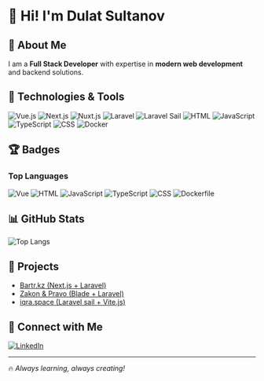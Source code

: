 # 👋 Hi! I'm Dulat Sultanov

## 🌟 About Me  
I am a **Full Stack Developer** with expertise in **modern web development** and backend solutions.  

## 🚀 Technologies & Tools  

![Vue.js](https://img.shields.io/badge/Vue.js-%234FC08D.svg?style=for-the-badge&logo=vue.js&logoColor=white)
![Next.js](https://img.shields.io/badge/Next.js-%23000000.svg?style=for-the-badge&logo=next.js&logoColor=white)
![Nuxt.js](https://img.shields.io/badge/Nuxt.js-%2300C58E.svg?style=for-the-badge&logo=nuxt.js&logoColor=white)
![Laravel](https://img.shields.io/badge/Laravel-%23FF2D20.svg?style=for-the-badge&logo=laravel&logoColor=white)
![Laravel Sail](https://img.shields.io/badge/Laravel_Sail-%232496ED.svg?style=for-the-badge&logo=docker&logoColor=white)
![HTML](https://img.shields.io/badge/HTML-%23E34F26.svg?style=for-the-badge&logo=html5&logoColor=white)
![JavaScript](https://img.shields.io/badge/JavaScript-%23F7DF1E.svg?style=for-the-badge&logo=javascript&logoColor=black)
![TypeScript](https://img.shields.io/badge/TypeScript-%233178C6.svg?style=for-the-badge&logo=typescript&logoColor=white)
![CSS](https://img.shields.io/badge/CSS-%231572B6.svg?style=for-the-badge&logo=css3&logoColor=white)
![Docker](https://img.shields.io/badge/Docker-%232496ED.svg?style=for-the-badge&logo=docker&logoColor=white)

## 🏆 Badges

### **Top Languages**
![Vue](https://img.shields.io/badge/Vue-33.7%25-%234FC08D?style=for-the-badge&logo=vue.js&logoColor=white)
![HTML](https://img.shields.io/badge/HTML-22.83%25-%23E34F26?style=for-the-badge&logo=html5&logoColor=white)
![JavaScript](https://img.shields.io/badge/JavaScript-16.09%25-%23F7DF1E?style=for-the-badge&logo=javascript&logoColor=black)
![TypeScript](https://img.shields.io/badge/TypeScript-16.05%25-%233178C6?style=for-the-badge&logo=typescript&logoColor=white)
![CSS](https://img.shields.io/badge/CSS-9.91%25-%231572B6?style=for-the-badge&logo=css3&logoColor=white)
![Dockerfile](https://img.shields.io/badge/Dockerfile-1.42%25-%232496ED?style=for-the-badge&logo=docker&logoColor=white)

## 📊 GitHub Stats  

![Top Langs](https://github-readme-stats.vercel.app/api/top-langs/?username=dukatyty&layout=compact&theme=dark)  

## 📌 Projects  

- [Bartr.kz (Next.js + Laravel)](#)
- [Zakon & Pravo (Blade + Laravel)](#)
- [iqra.space (Laravel sail + Vite.js)](#)

## 📱 Connect with Me  

[![LinkedIn](https://img.shields.io/badge/LinkedIn-%230077B5.svg?style=for-the-badge&logo=linkedin&logoColor=white)](https://www.linkedin.com/in/YOUR_PROFILE)


---

🔥 _Always learning, always creating!_
